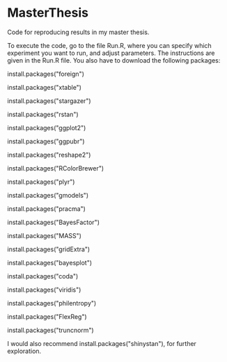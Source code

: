 # MasterThesis
Code for reproducing results in my master thesis.

To execute the code, go to the file Run.R, where you can specify which experiment you want to run, and adjust parameters. The instructions are given in the Run.R file.
You also have to download the following packages: 

install.packages("foreign")

install.packages("xtable")

install.packages("stargazer")

install.packages("rstan")

install.packages("ggplot2")

install.packages("ggpubr")

install.packages("reshape2")

install.packages("RColorBrewer")

install.packages("plyr")

install.packages("gmodels")

install.packages("pracma")

install.packages("BayesFactor")

install.packages("MASS")

install.packages("gridExtra")

install.packages("bayesplot")

install.packages("coda")

install.packages("viridis")

install.packages("philentropy")

install.packages("FlexReg")

install.packages("truncnorm")

I would also recommend install.packages("shinystan"), for further exploration.
